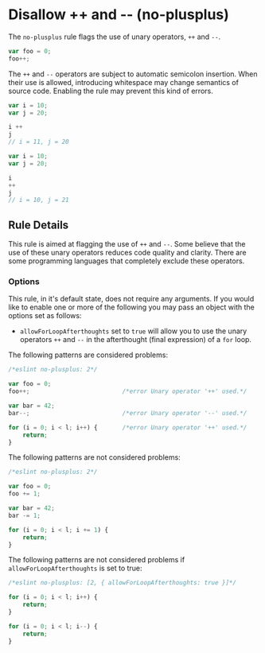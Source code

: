 # Disallow ++ and -- (no-plusplus)

The `no-plusplus` rule flags the use of unary operators, `++` and `--`.

```js
var foo = 0;
foo++;
```

The `++` and `--` operators are subject to automatic semicolon insertion. When their use is allowed, introducing whitespace may change semantics of source code. Enabling the rule may prevent this kind of errors.

```js
var i = 10;
var j = 20;

i ++
j
// i = 11, j = 20
```

```js
var i = 10;
var j = 20;

i
++
j
// i = 10, j = 21
```

## Rule Details

This rule is aimed at flagging the use of `++` and `--`. Some believe that the use of these unary operators reduces code quality and clarity. There are some programming languages that completely exclude these operators.

### Options

This rule, in it's default state, does not require any arguments. If you would like to enable one or more of the following you may pass an object with the options set as follows:

* `allowForLoopAfterthoughts` set to `true` will allow you to use the unary operators `++` and `--` in the afterthought (final expression) of a `for` loop.

The following patterns are considered problems:

```js
/*eslint no-plusplus: 2*/

var foo = 0;
foo++;                          /*error Unary operator '++' used.*/

var bar = 42;
bar--;                          /*error Unary operator '--' used.*/

for (i = 0; i < l; i++) {       /*error Unary operator '++' used.*/
    return;
}
```

The following patterns are not considered problems:

```js
/*eslint no-plusplus: 2*/

var foo = 0;
foo += 1;

var bar = 42;
bar -= 1;

for (i = 0; i < l; i += 1) {
    return;
}
```

The following patterns are not considered problems if `allowForLoopAfterthoughts` is set to true:

```js
/*eslint no-plusplus: [2, { allowForLoopAfterthoughts: true }]*/

for (i = 0; i < l; i++) {
    return;
}

for (i = 0; i < l; i--) {
    return;
}
```
